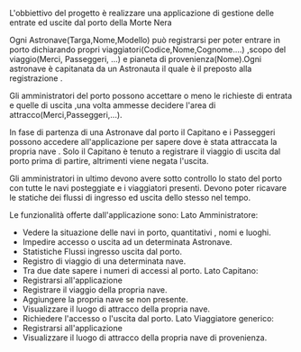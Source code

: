  L'obbiettivo del progetto è realizzare una applicazione di gestione delle entrate ed uscite dal porto della Morte Nera

Ogni Astronave(Targa,Nome,Modello) può registrarsi per poter entrare in porto dichiarando propri viaggiatori(Codice,Nome,Cognome....) ,scopo del viaggio(Merci, Passeggeri, ...) e pianeta di provenienza(Nome).Ogni astronave è capitanata da un Astronauta il quale è il preposto alla registrazione .

Gli amministratori del porto possono accettare o meno le richieste di entrata e quelle di uscita ,una volta ammesse decidere l'area di attracco(Merci,Passeggeri,...).

In fase di partenza di una Astronave dal porto il Capitano e i Passeggeri possono accedere all'applicazione per sapere dove è stata attraccata la propria nave .
Solo il Capitano è tenuto a registrare il viaggio di uscita dal porto prima di partire, altrimenti viene negata l'uscita.

Gli amministratori in ultimo devono avere sotto controllo lo stato del porto con tutte le navi posteggiate e i viaggiatori presenti.
Devono poter ricavare le statiche dei flussi di ingresso ed uscita dello stesso nel tempo.

Le funzionalità offerte dall'applicazione sono:
Lato Amministratore:
- Vedere la situazione delle navi in porto, quantitativi , nomi e luoghi.
- Impedire accesso o uscita ad un determinata Astronave.
- Statistiche Flussi ingresso uscita dal porto.
- Registro di viaggio di una determinata nave.
- Tra due date sapere i numeri di accessi al porto.
Lato Capitano: 
- Registrarsi all'applicazione
- Registrare il viaggio della propria nave.
- Aggiungere la propria nave se non presente.
- Visualizzare il luogo di attracco della propria nave.
- Richiedere l'accesso o l'uscita dal porto.
 Lato Viaggiatore generico: 
 - Registrarsi all'applicazione
- Visualizzare il luogo di attracco della propria nave di provenienza.

